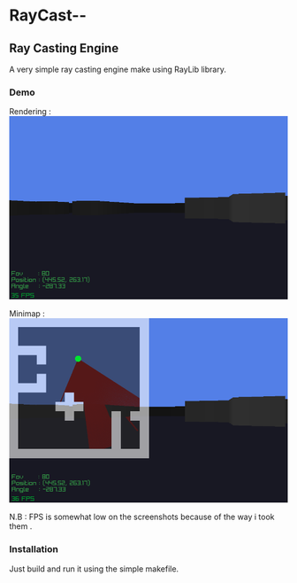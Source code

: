 # RayCast--
## Ray Casting Engine

A very simple ray casting engine make using RayLib library.

### Demo
Rendering :
![](rendered.png)

Minimap :
![](minimap.png)

N.B :
FPS is somewhat low on the screenshots because of the way i took them .

### Installation
Just build and run it using the simple makefile.
